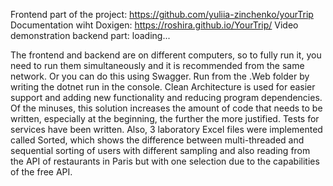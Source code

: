 Frontend part of the project: https://github.com/yuliia-zinchenko/yourTrip
Documentation wiht Doxigen: https://roshira.github.io/YourTrip/
Video demonstration backend part: loading...

The frontend and backend are on different computers, so to fully run it, you need to run them simultaneously and it is recommended from the same network. Or you can do this using Swagger. Run from the .Web folder by writing the dotnet run in the console.
Clean Architecture is used for easier support and adding new functionality and reducing program dependencies. Of the minuses, this solution increases the amount of code that needs to be written, especially at the beginning, the further the more justified.
Tests for services have been written.
Also, 3 laboratory Excel files were implemented called Sorted, which shows the difference between multi-threaded and sequential sorting of users with different sampling and also reading from the API of restaurants in Paris but with one selection due to the capabilities of the free API.
